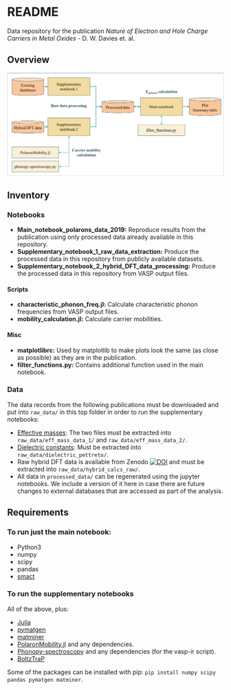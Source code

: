 # README
Data repository for the publication *Nature of Electron and Hole Charge Carriers in Metal Oxides* - D. W. Davies et. al.

## Overview
![](figures/flow.png)

## Inventory
### Notebooks
- **Main\_notebook\_polarons\_data\_2019:** Reproduce results from the publication using only processed data already available in this repository.
- **Supplementary\_notebook\_1\_raw\_data\_extraction:** Produce the processed data in this repository from publicly available datasets.
- **Supplementary\_notebook\_2\_hybrid\_DFT\_data\_processing:** Produce the processed data in this repository from VASP output files.

#### Scripts
- **characteristic\_phonon\_freq.jl:** Calculate characteristic phonon frequencies from VASP output files.
- **mobility_calculation.jl:** Calculate carrier mobilities.

#### Misc
- **matplotlibrc:** Used by matplotlib to make plots look the same (as close as possible) as they are in the publication.
- **filter_functions.py:** Contains additional function used in the main notebook.

### Data
The data records from the following publications must be downloaded and put into `raw_data/` in this top folder in order to run the supplementary notebooks:

- [Effective masses](https://www.nature.com/articles/sdata201785): The two files must be extracted into `raw_data/eff_mass_data_1/` and `raw_data/eff_mass_data_2/`.
- [Dielectric constants](https://www.nature.com/articles/sdata201865): Must be extracted into `raw_data/dielectric_pettreto/`.
- Raw hybrid DFT data is available from Zenodo [![DOI](https://zenodo.org/badge/DOI/10.5281/zenodo.3516226.svg)](https://doi.org/10.5281/zenodo.3516226) and must be extracted into `raw_data/hybrid_calcs_raw/`.
- All data in `processed_data/` can be regenerated using the jupyter notebooks. We include a version of it here in case there are future changes to external databases that are accessed as part of the analysis. 

## Requirements
### To run just the main notebook:
- Python3
- numpy
- scipy
- pandas
- [smact](http://github.com/wmd-group/smact)

### To run the supplementary notebooks
All of the above, plus:

- [Julia](https://julialang.org/)
- [pymatgen](http://pymatgen.org)
- [matminer](https://hackingmaterials.lbl.gov/matminer/)
- [PolaronMobility.jl](https://github.com/jarvist/PolaronMobility.jl) and any dependencies.
- [Phonopy-spectroscopy](https://github.com/JMSkelton/Phonopy-Spectroscopy) and any dependencies (for the vasp-ir script).
- [BoltzTraP](http://www.icams.de/content/research/software-development/boltztrap/)

Some of the packages can be installed with pip: `pip install numpy scipy pandas pymatgen matminer`. 
